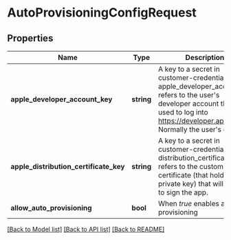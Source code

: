 # AutoProvisioningConfigRequest

## Properties
Name | Type | Description | Notes
------------ | ------------- | ------------- | -------------
**apple_developer_account_key** | **string** | A key to a secret in customer-credential-store. apple_developer_account refers to the user&#39;s developer account that is used to log into https://developer.apple.com. Normally the user&#39;s email. | [optional] 
**apple_distribution_certificate_key** | **string** | A key to a secret in customer-credential-store. distribution_certificate refers to the customer&#39;s certificate (that holds the private key) that will be used to sign the app. | [optional] 
**allow_auto_provisioning** | **bool** | When *true* enables auto provisioning | [optional] 

[[Back to Model list]](../README.md#documentation-for-models) [[Back to API list]](../README.md#documentation-for-api-endpoints) [[Back to README]](../README.md)



